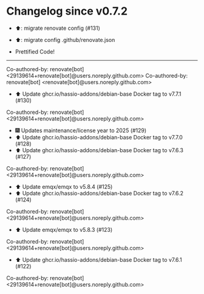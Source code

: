 # Changelog since v0.7.2
- ⬆️: migrate renovate config (#131)

* ⬆️: migrate config .github/renovate.json

* Prettified Code!

---------

Co-authored-by: renovate[bot] <29139614+renovate[bot]@users.noreply.github.com>
Co-authored-by: renovate[bot] <renovate[bot]@users.noreply.github.com> 
- ⬆️ Update ghcr.io/hassio-addons/debian-base Docker tag to v7.7.1 (#130)

Co-authored-by: renovate[bot] <29139614+renovate[bot]@users.noreply.github.com> 
- 🎆 Updates maintenance/license year to 2025 (#129) 
- ⬆️ Update ghcr.io/hassio-addons/debian-base Docker tag to v7.7.0 (#128) 
- ⬆️ Update ghcr.io/hassio-addons/debian-base Docker tag to v7.6.3 (#127)

Co-authored-by: renovate[bot] <29139614+renovate[bot]@users.noreply.github.com> 
- ⬆️ Update emqx/emqx to v5.8.4 (#125) 
- ⬆️ Update ghcr.io/hassio-addons/debian-base Docker tag to v7.6.2 (#124)

Co-authored-by: renovate[bot] <29139614+renovate[bot]@users.noreply.github.com> 
- ⬆️ Update emqx/emqx to v5.8.3 (#123)

Co-authored-by: renovate[bot] <29139614+renovate[bot]@users.noreply.github.com> 
- ⬆️ Update ghcr.io/hassio-addons/debian-base Docker tag to v7.6.1 (#122)

Co-authored-by: renovate[bot] <29139614+renovate[bot]@users.noreply.github.com> 
